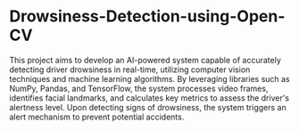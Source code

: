# Drowsiness-Detection-using-Open-CV
This project aims to develop an AI-powered system capable of accurately detecting driver drowsiness in real-time, utilizing computer vision techniques and machine learning algorithms. By leveraging libraries such as NumPy, Pandas, and TensorFlow, the system processes video frames, identifies facial landmarks, and calculates key metrics to assess the driver's alertness level. Upon detecting signs of drowsiness, the system triggers an alert mechanism to prevent potential accidents.

